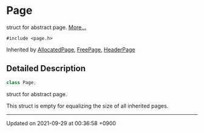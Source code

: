 

# Page



struct for abstract page.  [More...](#detailed-description)


`#include <page.h>`

Inherited by [AllocatedPage](/Classes/AllocatedPage), [FreePage](/Classes/FreePage), [HeaderPage](/Classes/HeaderPage)

## Detailed Description

```cpp
class Page;
```

struct for abstract page. 

This struct is empty for equalizing the size of all inherited pages. 

-------------------------------

Updated on 2021-09-29 at 00:36:58 +0900